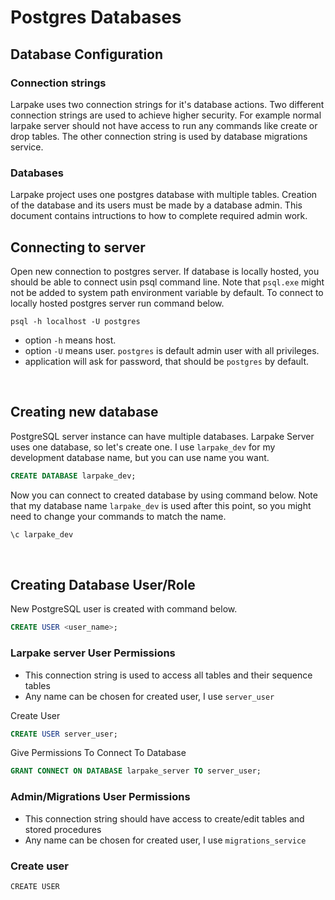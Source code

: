 # Postgres Databases

## Database Configuration

### Connection strings

Larpake uses two connection strings for it's database actions. Two different connection strings are used to achieve higher security. For example normal larpake server should not have access to run any commands like create or drop tables. The other connection string is used by database migrations service.

### Databases

Larpake project uses one postgres database with multiple tables. Creation of the database and its users must be made by a database admin. This document contains intructions to how to complete required admin work.

## Connecting to server

Open new connection to postgres server. If database is locally hosted, you should be able to connect usin psql command line. Note that `psql.exe` might not be added to system path environment variable by default. To connect to locally hosted postgres server run command below.

```
psql -h localhost -U postgres
```

-   option `-h` means host.
-   option `-U` means user. `postgres` is default admin user with all privileges.
-   application will ask for password, that should be `postgres` by default.

<br/>

## Creating new database

PostgreSQL server instance can have multiple databases. Larpake Server uses one database, so let's create one. I use `larpake_dev` for my development database name, but you can use name you want.

```sql
CREATE DATABASE larpake_dev;
```

Now you can connect to created database by using command below. Note that my database name `larpake_dev` is used after this point, so you might need to change your commands to match the name.

```sql
\c larpake_dev
```

<br/>

## Creating Database User/Role

New PostgreSQL user is created with command below.

```sql
CREATE USER <user_name>;
```

### Larpake server User Permissions

-   This connection string is used to access all tables and their sequence tables
-   Any name can be chosen for created user, I use `server_user`

Create User

```sql
CREATE USER server_user;
```

Give Permissions To Connect To Database

```sql
GRANT CONNECT ON DATABASE larpake_server TO server_user;
```

### Admin/Migrations User Permissions

-   This connection string should have access to create/edit tables and stored procedures
-   Any name can be chosen for created user, I use `migrations_service`

### Create user

```
CREATE USER
```
